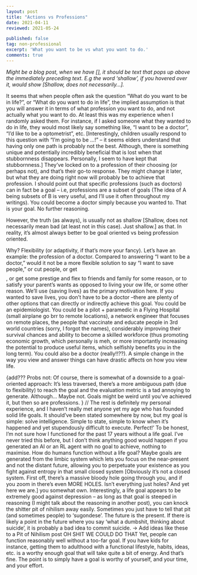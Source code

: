 ```yaml
---
layout: post
title: "Actions vs Professions"
date: 2021-04-11
reviewed: 2021-05-24

published: false
tag: non-professional
excerpt: 'What you want to be vs what you want to do.'
comments: true
---
```


*Might  be a blog post, when we have [], it should be text that pops up above the immediately preceding text. E.g the word ‘shallow’, if you hovered over it, would show [Shallow, does not necessarily…].*

It seems that when people often ask the question “What do you want to be in life?”, or “What do you want to do in life”, the implied assumption is that you will answer it in terms of what profession you want to do, and not actually what you want to do. At least this was my experience when I randomly asked them.
For instance, if I asked someone what they wanted to do in life, they would most likely say something like, “I want to be a doctor”, “I’d like to be a optometrist”, etc. [Interestingly, children usually respond to this question with “I’m going to be …!” – it seems elders understand that having only one path is probably not the best. Although, there is something unique and potentially incredibly beneficial that is lost when that stubbornness disappears. Personally, I seem to have kept that stubbornness.]
They’ve locked on to a profession of their choosing (or perhaps not), and that’s their go-to response. They might change it later, but what they are doing right now will probably be to achieve that profession.
I should point out that specific professions (such as doctors) can in fact be a goal – i.e, professions are a subset of goals (The idea of A being subsets of B is very useful, and I’ll use it often throughout my writings). You could become a doctor simply because you wanted to. That is your goal. No further reasoning.

However, the truth (as always), is usually not as shallow [Shallow, does not necessarily mean bad (at least not in this case). Just shallow.] as that. In reality, it’s almost always better to be goal oriented vs being profession oriented.

Why? Flexibility (or adaptivity, if that’s more your fancy).
Let’s have an example: the profession of a doctor. Compared to answering “I want to be a doctor,” would it not be a more flexible solution to say “I want to save people,” or cut people, or get $$$$, or get some prestige and flex to friends and family for some reason, or to satisfy your parent’s wants as opposed to living your ow life, or some other reason. We’ll use {saving lives} as the primary motivation here. 
If you wanted to save lives, you don’t have to be a doctor –there are plenty of other options that can directly or indirectly achieve this goal. You could be an epidemiologist. You could be a pilot + paramedic in a Flying Hospital (small airplane go brr to remote locations), a network engineer that focuses on remote places, the people that vaccinate and educate people in 3rd world countries (sorry, I forgot the names), considerably improving their survival chances and ability to become a skilled workforce (thus promoting economic growth, which personally is meh, or more importantly increasing the potential to produce useful items, which selfishly benefits you in the long term). You could also be a doctor (really!!??).
A simple change in the way you view and answer things can have drastic affects on how you view life. 

{add??? Probs not:
Of course, there is somewhat of a downside to a goal-oriented approach: It’s less traversed, there’s a more ambiguous path (due to flexibility) to reach the goal and the evaluation metric is a tad annoying to generate.
Although… Maybe not. Goals might be weird until you’ve achieved it, but then so are professions.
}
//
The rest is definitely my personal experience, and I haven’t really met anyone yet my age who has founded solid life goals. It should’ve been stated somewhere by now, but my goal is simple: solve intelligence. Simple to state, simple to know when it’s happened and yet stupendously difficult to execute. Perfect!’
To be honest, I’m not sure how I functioned for the past 17 years without a life goal. I’ve never tried this before, but I don’t think anything good would happen if you generated an AI or an RL agent with no goal to achieve, nothing to maximise. 
How do humans function without a life goal? Maybe goals are generated from the limbic system which lets you focus on the near-present and not the distant future, allowing you to perpetuate your existence as you fight against entropy in that small closed system [Obviously it’s not a closed system. First off, there’s a massive bloody hole going through you, and if you zoom in there’s even MORE HOLES. Isn’t everything just holes? And yet here we are.] you somewhat own.
Interestingly, a life goal appears to be extremely good against depression – as long as that goal is steeped in reasoning (I might talk about the reasoning in another post), you can knock the shitter pit of nihilism away easily. Sometimes you just have to tell that pit (and sometimes people) to ‘sugondese’. The future is the present. If there is likely a point in the future where you say ‘what a dumbshit, thinking about suicide’, it is probably a bad idea to commit suicide. -> Add ideas like these to a Pit of Nihilism post OH SHIT WE COULD DO THAT
Yet, people can function reasonably well without a too-far goal. If you have kids for instance, getting them to adulthood with a functional lifestyle, habits, ideas, etc. is a worthy enough goal that will take quite a bit of energy. And that’s fine. The point is to simply have a goal is worthy of yourself, and your time, and your effort.
